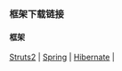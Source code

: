### 框架下载链接

#### 框架
[Struts2](http://struts.apache.org/)	|
[Spring](https://spring.io/projects/)	|
[Hibernate](https://github.com/hibernate/hibernate-orm/)	|

